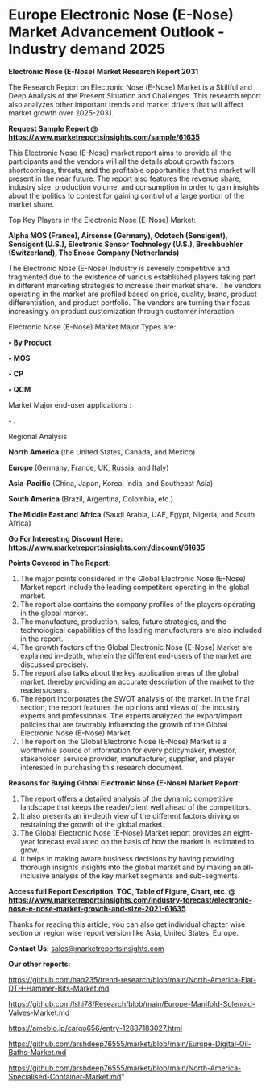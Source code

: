 # Europe Electronic Nose (E-Nose) Market Advancement Outlook - Industry demand 2025

<strong>Electronic Nose (E-Nose) Market Research Report 2031</strong>

The Research Report on Electronic Nose (E-Nose) Market is a Skillful and Deep Analysis of the Present Situation and Challenges. This research report also analyzes other important trends and market drivers that will affect market growth over 2025-2031.

<strong>Request Sample Report @ <a href=https://www.marketreportsinsights.com/sample/61635>https://www.marketreportsinsights.com/sample/61635</a></strong>

This Electronic Nose (E-Nose) market report aims to provide all the participants and the vendors will all the details about growth factors, shortcomings, threats, and the profitable opportunities that the market will present in the near future. The report also features the revenue share, industry size, production volume, and consumption in order to gain insights about the politics to contest for gaining control of a large portion of the market share.

Top Key Players in the Electronic Nose (E-Nose) Market:

<strong>Alpha MOS (France), Airsense (Germany), Odotech (Sensigent), Sensigent (U.S.), Electronic Sensor Technology (U.S.), Brechbuehler (Switzerland), The Enose Company (Netherlands)</strong>

The Electronic Nose (E-Nose) Industry is severely competitive and fragmented due to the existence of various established players taking part in different marketing strategies to increase their market share. The vendors operating in the market are profiled based on price, quality, brand, product differentiation, and product portfolio. The vendors are turning their focus increasingly on product customization through customer interaction.

Electronic Nose (E-Nose) Market Major Types are:

<strong>• By Product

• MOS

• CP

• QCM</strong>

Market Major end-user applications :

<strong>• .</strong>

Regional Analysis

</u><strong><b>North America</b></strong> (the United States, Canada, and Mexico)

<strong><b>Europe </b></strong>(Germany, France, UK, Russia, and Italy)

<strong><b>Asia-Pacific</b></strong> (China, Japan, Korea, India, and Southeast Asia)

<strong><b>South America</b></strong> (Brazil, Argentina, Colombia, etc.)

<strong><b>The Middle East and Africa</b></strong> (Saudi Arabia, UAE, Egypt, Nigeria, and South Africa)

<strong>Go For Interesting Discount Here: <a href=https://www.marketreportsinsights.com/discount/61635>https://www.marketreportsinsights.com/discount/61635</a></strong>

<strong>Points Covered in The Report:</strong>
<ol>
  <li>The major points considered in the Global Electronic Nose (E-Nose) Market report include the leading competitors operating in the global market.</li>
  <li>The report also contains the company profiles of the players operating in the global market.</li>
  <li>The manufacture, production, sales, future strategies, and the technological capabilities of the leading manufacturers are also included in the report.</li>
  <li>The growth factors of the Global Electronic Nose (E-Nose) Market are explained in-depth, wherein the different end-users of the market are discussed precisely.</li>
  <li>The report also talks about the key application areas of the global market, thereby providing an accurate description of the market to the readers/users.</li>
  <li>The report incorporates the SWOT analysis of the market. In the final section, the report features the opinions and views of the industry experts and professionals. The experts analyzed the export/import policies that are favorably influencing the growth of the Global Electronic Nose (E-Nose) Market.</li>
  <li>The report on the Global Electronic Nose (E-Nose) Market is a worthwhile source of information for every policymaker, investor, stakeholder, service provider, manufacturer, supplier, and player interested in purchasing this research document.</li>
</ol>
<strong>Reasons for Buying Global Electronic Nose (E-Nose) Market Report:</strong>

<ol>
  <li>The report offers a detailed analysis of the dynamic competitive landscape that keeps the reader/client well ahead of the competitors.</li>
  <li>It also presents an in-depth view of the different factors driving or restraining the growth of the global market.</li>
  <li>The Global Electronic Nose (E-Nose) Market report provides an eight-year forecast evaluated on the basis of how the market is estimated to grow.</li>
  <li>It helps in making aware business decisions by having providing thorough insights insights into the global market and by making an all-inclusive analysis of the key market segments and sub-segments.</li>
</ol>
<strong>Access full Report Description, TOC, Table of Figure, Chart, etc. @ <a href=https://www.marketreportsinsights.com/industry-forecast/electronic-nose-e-nose-market-growth-and-size-2021-61635>https://www.marketreportsinsights.com/industry-forecast/electronic-nose-e-nose-market-growth-and-size-2021-61635</a></strong>


Thanks for reading this article; you can also get individual chapter wise section or region wise report version like Asia, United States, Europe.

<strong>Contact Us:</strong>
sales@marketreportsinsights.com

<strong>Our other reports:</strong>

<a href=https://github.com/haq235/trend-research/blob/main/North-America-Flat-DTH-Hammer-Bits-Market.md>https://github.com/haq235/trend-research/blob/main/North-America-Flat-DTH-Hammer-Bits-Market.md</a>

<a href=https://github.com/Ishi78/Research/blob/main/Europe-Manifold-Solenoid-Valves-Market.md>https://github.com/Ishi78/Research/blob/main/Europe-Manifold-Solenoid-Valves-Market.md</a>

<a href=https://ameblo.jp/cargo656/entry-12887183027.html>https://ameblo.jp/cargo656/entry-12887183027.html</a>

<a href=https://github.com/arshdeep76555/market/blob/main/Europe-Digital-Oil-Baths-Market.md>https://github.com/arshdeep76555/market/blob/main/Europe-Digital-Oil-Baths-Market.md</a>

<a href=https://github.com/arshdeep76555/market/blob/main/North-America-Specialised-Container-Market.md>https://github.com/arshdeep76555/market/blob/main/North-America-Specialised-Container-Market.md</a>"
